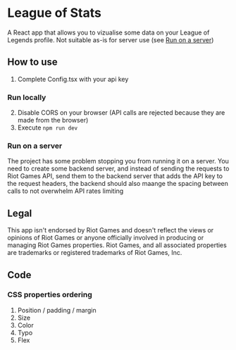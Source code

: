 # League of Stats
A React app that allows you to vizualise some data on your League of Legends profile. Not suitable as-is for server use (see [Run on a server](#run-on-a-server))

## How to use
1. Complete Config.tsx with your api key
### Run locally
2. Disable CORS on your browser (API calls are rejected because they are made from the browser)
3. Execute `npm run dev`
### Run on a server
The project has some problem stopping you from running it on a server. You need to create some backend server, and instead of sending the requests to Riot Games API, send them to the backend server that adds the API key to the request headers, the backend should also maange the spacing between calls to not overwhelm API rates limiting

## Legal
This app isn't endorsed by Riot Games and doesn't reflect the views or opinions of Riot Games or anyone officially involved in producing or managing Riot Games properties. Riot Games, and all associated properties are trademarks or registered trademarks of Riot Games, Inc.

## Code
### CSS properties ordering
1. Position / padding / margin
2. Size
3. Color
4. Typo
5. Flex